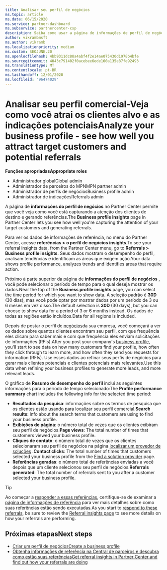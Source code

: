 ```yaml
---
title: Analisar seu perfil de negócios
ms.topic: article
ms.date: 06/15/2020
ms.service: partner-dashboard
ms.subservice: partnercenter-csp
description: Saiba como usar a página de informações de perfil de negócios para ver como você está capturando a atenção dos clientes de destino e gerando referências.
author: vikrambmsft
ms.author: vikramb
ms.localizationpriority: medium
ms.custom: SEOJUNE.20
ms.openlocfilehash: 4bb9311dc88a4abf4f2e14ae075430d1978b4bfe
ms.sourcegitcommit: 4043c791402f0acebee6ede160a135e87fe92493
ms.translationtype: MT
ms.contentlocale: pt-BR
ms.lasthandoff: 12/01/2020
ms.locfileid: "96474029"
---
```

# <a name="analyze-your-business-profile---see-how-well-you-attract-target-customers-and-potential-referrals"></a><span data-ttu-id="2233a-103">Analisar seu perfil comercial-Veja como você atrai os clientes alvo e as indicações potenciais</span><span class="sxs-lookup"><span data-stu-id="2233a-103">Analyze your business profile - see how well you attract target customers and potential referrals</span></span>
<!-- 
https://go.microsoft.com/fwlink/?linkid=849120
-->

<span data-ttu-id="2233a-104">**Funções apropriadas**</span><span class="sxs-lookup"><span data-stu-id="2233a-104">**Appropriate roles**</span></span>

- <span data-ttu-id="2233a-105">Administrador global</span><span class="sxs-lookup"><span data-stu-id="2233a-105">Global admin</span></span>
- <span data-ttu-id="2233a-106">Administrador de parceiros do MPN</span><span class="sxs-lookup"><span data-stu-id="2233a-106">MPN partner admin</span></span>
- <span data-ttu-id="2233a-107">Administrador de perfis de negócios</span><span class="sxs-lookup"><span data-stu-id="2233a-107">Business profile admin</span></span>
- <span data-ttu-id="2233a-108">Administrador de indicações</span><span class="sxs-lookup"><span data-stu-id="2233a-108">Referrals admin</span></span>

<span data-ttu-id="2233a-109">A página de **informações do perfil de negócios** no Partner Center permite que você veja como você está capturando a atenção dos clientes de destino e gerando referências.</span><span class="sxs-lookup"><span data-stu-id="2233a-109">The **Business profile insights** page in Partner Center lets you see how well you're capturing the attention of your target customers and generating referrals.</span></span>

<span data-ttu-id="2233a-110">Para ver os dados de informações de referência, no menu do Partner Center, acesse **referências > o perfil de negócios insights**.</span><span class="sxs-lookup"><span data-stu-id="2233a-110">To see your referral insights data, from the Partner Center menu, go to **Referrals > Business profile insights**.</span></span> <span data-ttu-id="2233a-111">Seus dados mostram o desempenho do perfil, analisam tendências e identificam as áreas que exigem ação.</span><span class="sxs-lookup"><span data-stu-id="2233a-111">Your data shows profile performance, analyzes trends and identifies areas that require action.</span></span>

<span data-ttu-id="2233a-112">Próximo à parte superior da página de **informações do perfil de negócios** , você pode selecionar o período de tempo para o qual deseja mostrar os dados.</span><span class="sxs-lookup"><span data-stu-id="2233a-112">Near the top of the **Business profile insights** page, you can select the time period for which you want to show data.</span></span> <span data-ttu-id="2233a-113">A seleção padrão é **30D** (30 dias), mas você pode optar por mostrar dados por um período de 3 ou 6 meses em vez disso.</span><span class="sxs-lookup"><span data-stu-id="2233a-113">The default selection is **30D** (30 days), but you can choose to show data for a period of 3 or 6 months instead.</span></span> <span data-ttu-id="2233a-114">Os dados de todas as regiões estão incluídos.</span><span class="sxs-lookup"><span data-stu-id="2233a-114">Data for all regions is included.</span></span>

<span data-ttu-id="2233a-115">Depois de postar o perfil de [negócios](create-a-marketing-profile.md)da sua empresa, você começará a ver os dados sobre quantos clientes encontram seu perfil, com que frequência eles clicam para saber mais e com que frequência eles enviam solicitações de informações (RFIs).</span><span class="sxs-lookup"><span data-stu-id="2233a-115">After you post your company's [business profile](create-a-marketing-profile.md), you'll start to see data on how many customers find your profile, how often they click through to learn more, and how often they send you requests for information (RFIs).</span></span> <span data-ttu-id="2233a-116">Use esses dados ao refinar seus perfis de negócios para gerar mais clientes potenciais e clientes potenciais mais relevantes.</span><span class="sxs-lookup"><span data-stu-id="2233a-116">Use this data when refining your business profiles to generate more leads, and more relevant leads.</span></span>

<span data-ttu-id="2233a-117">O gráfico de **Resumo de desempenho do perfil** inclui as seguintes informações para o período de tempo selecionado:</span><span class="sxs-lookup"><span data-stu-id="2233a-117">The **Profile performance summary** chart includes the following info for the selected time period:</span></span>

- <span data-ttu-id="2233a-118">**Resultados da pesquisa**: informações sobre os termos de pesquisa que os clientes estão usando para localizar seu perfil comercial.</span><span class="sxs-lookup"><span data-stu-id="2233a-118">**Search results**: Info about the search terms that customers are using to find your business profile.</span></span>
- <span data-ttu-id="2233a-119">**Exibições de página**: o número total de vezes que os clientes exibiram seu perfil de negócios.</span><span class="sxs-lookup"><span data-stu-id="2233a-119">**Page views**: The total number of times that customers viewed your business profile.</span></span>
- <span data-ttu-id="2233a-120">**Cliques de contato**: o número total de vezes que os clientes selecionaram seu perfil de negócios na página [localizar um provedor de soluções](https://www.microsoft.com/solution-providers/home) .</span><span class="sxs-lookup"><span data-stu-id="2233a-120">**Contact clicks**: The total number of times that customers selected your business profile from the [Find a solution provider](https://www.microsoft.com/solution-providers/home) page.</span></span>
- <span data-ttu-id="2233a-121">**Referências geradas**: o número total de referências enviadas a você depois que um cliente selecionou seu perfil de negócios.</span><span class="sxs-lookup"><span data-stu-id="2233a-121">**Referrals generated**: The total number of referrals sent to you after a customer selected your business profile.</span></span>

> [!TIP]
> <span data-ttu-id="2233a-122">Ao começar a [responder a essas referências](manage-leads.md), certifique-se de examinar a [página de informações de referência](referral-insights.md) para ver mais detalhes sobre como suas referências estão sendo executadas.</span><span class="sxs-lookup"><span data-stu-id="2233a-122">As you start to [respond to these referrals](manage-leads.md), be sure to review the [Referral insights page](referral-insights.md) to see more details on how your referrals are performing.</span></span>

## <a name="next-steps"></a><span data-ttu-id="2233a-123">Próximas etapas</span><span class="sxs-lookup"><span data-stu-id="2233a-123">Next steps</span></span>

- [<span data-ttu-id="2233a-124">Criar um perfil de negócios</span><span class="sxs-lookup"><span data-stu-id="2233a-124">Create a business profile</span></span>](create-a-marketing-profile.md)
- [<span data-ttu-id="2233a-125">Obtenha informações de referência na Central de parceiros e descubra como estão suas referências</span><span class="sxs-lookup"><span data-stu-id="2233a-125">Get referral insights in Partner Center and find out how your referrals are doing</span></span>](referral-insights.md)